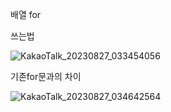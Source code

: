 배열 for

쓰는법

![KakaoTalk_20230827_033454056](https://github.com/byunjiin/CodingTest/assets/129635857/399f4ece-8c86-44a3-aedc-3940576dc821)

기존for문과의 차이

![KakaoTalk_20230827_034642564](https://github.com/byunjiin/CodingTest/assets/129635857/05d9a024-7c5e-47fc-855e-1010d98fb2e0)
